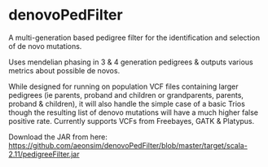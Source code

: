 denovoPedFilter
===============

A multi-generation based pedigree filter for the identification and selection of de novo mutations.

Uses mendelian phasing in 3 & 4 generation pedigrees & outputs various metrics about possible de novos. 

While designed for running on population VCF files containing larger pedigrees (ie parents, proband and children or grandparents, parents, proband & children), it will also handle the simple case of a basic Trios though the resulting list of denovo mutations will have a much higher false positive rate. Currently supports VCFs from Freebayes, GATK & Platypus.

Download the JAR from here: https://github.com/aeonsim/denovoPedFilter/blob/master/target/scala-2.11/pedigreeFilter.jar
